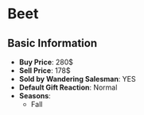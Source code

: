 # Beet

## Basic Information

- **Buy Price**: 280$
- **Sell Price**: 178$
- **Sold by Wandering Salesman**: YES
- **Default Gift Reaction**: Normal
- **Seasons**:
  - Fall